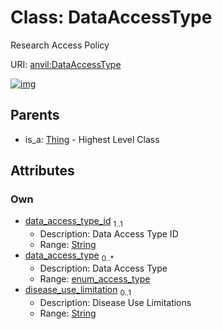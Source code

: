 
# Class: DataAccessType

Research Access Policy

URI: [anvil:DataAccessType](https://anvilproject.org/acr-harmonized-data-model/DataAccessType)


[![img](https://yuml.me/diagram/nofunky;dir:TB/class/[Thing],[Thing]^-[DataAccessType&#124;data_access_type_id:string;data_access_type:enum_access_type%20*;disease_use_limitation:string%20%3F])](https://yuml.me/diagram/nofunky;dir:TB/class/[Thing],[Thing]^-[DataAccessType&#124;data_access_type_id:string;data_access_type:enum_access_type%20*;disease_use_limitation:string%20%3F])

## Parents

 *  is_a: [Thing](Thing.md) - Highest Level Class

## Attributes


### Own

 * [data_access_type_id](data_access_type_id.md)  <sub>1..1</sub>
     * Description: Data Access Type ID
     * Range: [String](types/String.md)
 * [data_access_type](data_access_type.md)  <sub>0..\*</sub>
     * Description: Data Access Type
     * Range: [enum_access_type](enum_access_type.md)
 * [disease_use_limitation](disease_use_limitation.md)  <sub>0..1</sub>
     * Description: Disease Use Limitations
     * Range: [String](types/String.md)
